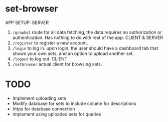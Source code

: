 # set-browser

APP SETUP:
SERVER

1. `/graphql` route for all data fetching, the data requires no authorization or authentication. Has nothing to do with rest of the app.
   CLIENT & SERVER
2. `/register` to register a new account.
3. `/login` to log in. upon login, the user should have a dashboard tab that shows your own sets, and an option to upload another set.
4. `/logout` to log out.
   CLIENT
5. `/setbrowser` actual client for browsing sets.

# TODO

- Implement uploading sets
- Modify database for sets to include column for descriptions
- https for database connection
- implement using uploaded sets for queries
